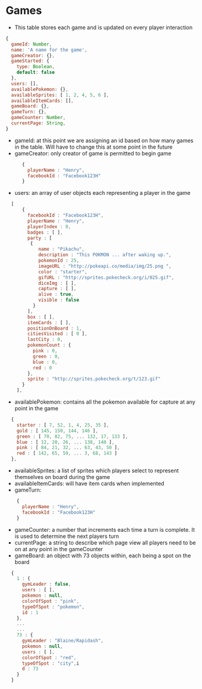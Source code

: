 # Games

  - This table stores each game and is updated on every player interaction

  ```javascript
  {
    gameId: Number,
    name: 'A name for the game',
    gameCreator: {},
    gameStarted: {
      type: Boolean,
      default: false
    },
    users: [],
    availablePokemon: {},
    availableSprites: [ 1, 2, 4, 5, 6 ],
    availableItemCards: [],
    gameBoard: {},
    gameTurn: {},
    gameCounter: Number,
    currentPage: String,
  }
  ```
  - gameId: at this point we are assigning an id based on how many games in the table.  Will have to change this at some point in the future
  - gameCreator: only creator of game is permitted to begin game

  ```javascript  
        { 
          playerName : "Henry",
          facebookId : "Facebook123H" 
        }
  ```
  - users: an array of user objects each representing a player in the game

  ```javascript
    [ 
        { 
          facebookId : "Facebook123H", 
          playerName : "Henry", 
          playerIndex : 0, 
          badges : [ ], 
          party : [ 
           { 
              name : "Pikachu", 
              description : "This POKMON ... after waking up.", 
              pokemonId : 25, 
              imageURL : "http://pokeapi.co/media/img/25.png ", 
              color : "starter", 
              gifURL : "http://sprites.pokecheck.org/i/025.gif", 
              diceImg : [ ], 
              capture : [ ], 
              alive : true, 
              visible : false 
            } 
          ],
          box : [ ],
          itemCards : [ ],
          positionOnBoard : 1, 
          citiesVisited : [ 0 ], 
          lastCity : 0, 
          pokemonCount : {
            pink : 0,
            green : 0, 
            blue : 0, 
            red : 0 
          }, 
          sprite : "http://sprites.pokecheck.org/t/123.gif" 
        } 
      ], 
  ```
  - availablePokemon: contains all the pokemon available for capture at any point in the game

  ```javascript
    { 
      starter : [ 7, 52, 1, 4, 25, 35 ], 
      gold : [ 145, 150, 144, 146 ], 
      green : [ 70, 82, 75, ... 132, 17, 133 ], 
      blue : [ 12, 20, 26, ... 138, 140 ], 
      pink : [ 84, 21, 32, ... 63, 43, 50 ], 
      red : [ 142, 65, 59, ... 3, 68, 143 ] 
    },
  ```

  - availableSprites: a list of sprites which players select to represent themselves on board during the game
  - availableItemCards: will have item cards when implemented
  - gameTurn:

  ```javascript
      { 
        playerName : "Henry", 
        facebookId : "Facebook123H"
      }
  ```

  - gameCounter: a number that increments each time a turn is complete.  It is used to determine the next players turn
  - currentPage: a string to describe which page view all players need to be on at any point in the gameCounter
  - gameBoard: an object with 73 objects within, each being a spot on the board
  
  ```javascript
    { 
      1 : { 
        gymLeader : false,
        users : [ ],
        pokemon : null,
        colorOfSpot : "pink",
        typeOfSpot : "pokemon",
        id : 1 
      },
      ... 
      ...
      73 : { 
        gymLeader : "Blaine/Rapidash",
        pokemon : null,
        users : [ ],
        colorOfSpot : "red",
        typeOfSpot : "city",i
        d : 73
      } 
    } 
  ```
